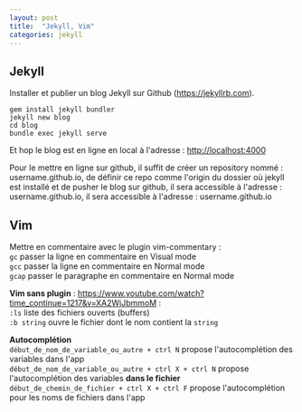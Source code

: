 ```yaml
---
layout: post
title:  "Jekyll, Vim"
categories: jekyll 
---
```


## Jekyll

Installer et publier un blog Jekyll sur Github (<https://jekyllrb.com>).

```
gem install jekyll bundler
jekyll new blog
cd blog
bundle exec jekyll serve
```
Et hop le blog est en ligne en local à l'adresse : <http://localhost:4000>

Pour le mettre en ligne sur github, il suffit de créer un repository nommé : username.github.io, de définir ce repo comme l'origin du dossier où jekyll est installé et de pusher le blog sur github, il sera accessible à l'adresse : username.github.io, il sera accessible à l'adresse : username.github.io

## Vim

Mettre en commentaire avec le plugin vim-commentary :  
`gc` passer la ligne en commentaire en Visual mode  
`gcc` passer la ligne en commentaire en Normal mode  
`gcap` passer le paragraphe en commentaire en Normal mode 

**Vim sans plugin** : <https://www.youtube.com/watch?time_continue=1217&v=XA2WjJbmmoM> :  
`:ls` liste des fichiers ouverts (buffers)   
`:b string` ouvre le fichier dont le nom contient la `string` 
 
**Autocomplétion**  
`début_de_nom_de_variable_ou_autre + ctrl N` propose l'autocomplétion des variables dans l'app  
`début_de_nom_de_variable_ou_autre + ctrl X + ctrl N` propose l'autocomplétion des variables **dans le fichier**   
`début_de_chemin_de_fichier + ctrl X + ctrl F` propose l'autocomplétion pour les noms de fichiers dans l'app

